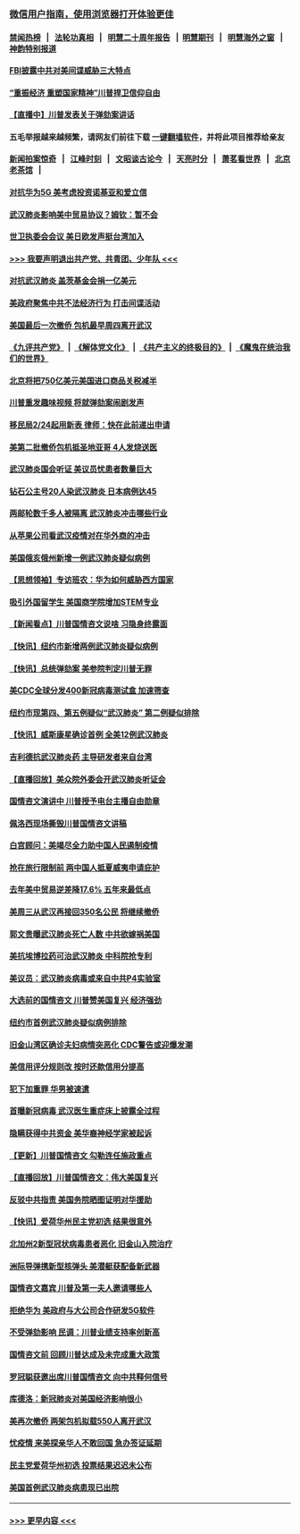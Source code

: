 ### [微信用户指南，使用浏览器打开体验更佳](https://github.com/gfw-breaker/banned-news1/blob/master/indexes/wechat-guide.md?t=0)
#### [禁闻热榜](热点新闻.md?t=0)  &nbsp;&nbsp;|&nbsp;&nbsp; [法轮功真相](https://github.com/gfw-breaker/truth/blob/master/README.md?t=0) &nbsp;&nbsp;|&nbsp;&nbsp; [明慧二十周年报告](https://github.com/gfw-breaker/mh-reports/blob/master/README.md?t=0) &nbsp;&nbsp;|&nbsp;&nbsp;[明慧期刊](https://github.com/gfw-breaker/mh-qikan) &nbsp;&nbsp;|&nbsp;&nbsp; [明慧海外之窗](https://github.com/gfw-breaker/mh-news/blob/master/README.md?t=0) &nbsp;&nbsp;|&nbsp;&nbsp; [神韵特别报道](https://github.com/gfw-breaker/mh-news/blob/master/shenyun.md?t=0)
#### [FBI披露中共对美间谍威胁三大特点](../pages/nsc412/n11849700.md?t=02070444) 
#### [“重振经济 重塑国家精神”川普捍卫信仰自由](../pages/nsc412/n11849641.md?t=02070444) 
#### [【直播中】川普发表关于弹劾案讲话](../pages/nsc412/n11849472.md?t=02070444) 
#### 五毛举报越来越频繁，请网友们前往下载 [一键翻墙软件](https://github.com/gfw-breaker/ssr-accounts)，并将此项目推荐给亲友
#### [新闻拍案惊奇](https://github.com/gfw-breaker/banned-news1/blob/master/pages/link4.md) &nbsp;&nbsp;|&nbsp;&nbsp; [江峰时刻](https://github.com/gfw-breaker/banned-news1/blob/master/pages/link4.md) &nbsp;&nbsp;|&nbsp;&nbsp; [文昭谈古论今](https://github.com/gfw-breaker/banned-news1/blob/master/pages/link4.md) &nbsp;&nbsp;|&nbsp;&nbsp; [天亮时分](https://github.com/gfw-breaker/banned-news1/blob/master/pages/link4.md) &nbsp;&nbsp;|&nbsp;&nbsp; [萧茗看世界](https://github.com/gfw-breaker/banned-news1/blob/master/pages/link4.md) &nbsp;&nbsp;|&nbsp;&nbsp; [北京老茶馆](https://github.com/gfw-breaker/banned-news1/blob/master/pages/link4.md) &nbsp;&nbsp;|&nbsp;&nbsp; 
#### [对抗华为5G 美考虑投资诺基亚和爱立信](../pages/nsc412/n11849510.md?t=02070444) 
#### [武汉肺炎影响美中贸易协议？姆钦：暂不会](../pages/nsc412/n11849497.md?t=02070444) 
#### [世卫执委会会议 美日欧发声挺台湾加入](../pages/nsc412/n11849433.md?t=02070444) 
#### [>>> 我要声明退出共产党、共青团、少年队 <<<](https://github.com/begood0513/goodnews/blob/master/quit/letter.md) 
#### [对抗武汉肺炎 盖茨基金会捐一亿美元](../pages/nsc412/n11848953.md?t=02070444) 
#### [美政府聚焦中共不法经济行为 打击间谍活动](../pages/nsc412/n11849322.md?t=02070444) 
#### [美国最后一次撤侨 包机最早周四离开武汉](../pages/nsc412/n11849395.md?t=02070444) 
#### [《九评共产党》](https://github.com/begood0513/9ping.md/blob/master/README.md) &nbsp;|&nbsp; [《解体党文化》](../../../../jtdwh.md/blob/master/README.md)  &nbsp;|&nbsp; [《共产主义的终极目的》](../../../../gczydzjmd.md/blob/master/README.md) &nbsp;|&nbsp; [《魔鬼在统治我们的世界》](../../../../mgztzwmdsj.md/blob/master/README.md) 
#### [北京将把750亿美元美国进口商品关税减半](../pages/nsc412/n11848896.md?t=02070444) 
#### [川普重发趣味视频 将就弹劾案闹剧发声](../pages/nsc412/n11848715.md?t=02070444) 
#### [移民局2/24起用新表  律师：快在此前递出申请](../pages/nsc412/n11848220.md?t=02070444) 
#### [美第二批撤侨包机抵圣地亚哥 4人发烧送医](../pages/nsc412/n11847923.md?t=02070444) 
#### [武汉肺炎国会听证 美议员忧患者数量巨大](../pages/nsc412/n11844851.md?t=02070444) 
#### [钻石公主号20人染武汉肺炎 日本病例达45](../pages/nsc412/n11847823.md?t=02070444) 
#### [两邮轮数千多人被隔离 武汉肺炎冲击哪些行业](../pages/nsc412/n11847456.md?t=02070444) 
#### [从苹果公司看武汉疫情对在华外商的冲击](../pages/nsc412/n11847586.md?t=02070444) 
#### [美国俄亥俄州新增一例武汉肺炎疑似病例](../pages/nsc412/n11847714.md?t=02070444) 
#### [【思想领袖】专访班农：华为如何威胁西方国家](../pages/nsc412/n11847306.md?t=02070444) 
#### [吸引外国留学生 美国商学院增加STEM专业](../pages/nsc412/n11847417.md?t=02070444) 
#### [【新闻看点】川普国情咨文说啥 习隐身终露面](../pages/nsc412/n11847016.md?t=02070444) 
#### [【快讯】纽约市新增两例武汉肺炎疑似病例](../pages/nsc412/n11847250.md?t=02070444) 
#### [【快讯】总统弹劾案 美参院判定川普无罪](../pages/nsc412/n11847316.md?t=02070444) 
#### [美CDC全球分发400新冠病毒测试盒 加速筛查](../pages/nsc412/n11847260.md?t=02070444) 
#### [纽约市现第四、第五例疑似“武汉肺炎”   第二例疑似排除](../pages/nsc412/n11847332.md?t=02070444) 
#### [【快讯】威斯康星确诊首例 全美12例武汉肺炎](../pages/nsc412/n11847162.md?t=02070444) 
#### [吉利德抗武汉肺炎药 主导研发者来自台湾](../pages/nsc412/n11847064.md?t=02070444) 
#### [【直播回放】美众院外委会开武汉肺炎听证会](../pages/nsc412/n11846727.md?t=02070444) 
#### [国情咨文演讲中 川普授予电台主播自由勋章](../pages/nsc412/n11846815.md?t=02070444) 
#### [佩洛西现场撕毁川普国情咨文讲稿](../pages/nsc412/n11846724.md?t=02070444) 
#### [白宫顾问：美竭尽全力助中国人民遏制疫情](../pages/nsc412/n11846756.md?t=02070444) 
#### [抢在旅行限制前 两中国人抵夏威夷申请庇护](../pages/nsc412/n11846866.md?t=02070444) 
#### [去年美中贸易逆差降17.6% 五年来最低点](../pages/nsc412/n11846755.md?t=02070444) 
#### [美周三从武汉再接回350名公民 将继续撤侨](../pages/nsc412/n11846705.md?t=02070444) 
#### [郭文贵曝武汉肺炎死亡人数 中共欲嫁祸美国](../pages/nsc412/n11846240.md?t=02070444) 
#### [美抗埃博拉药可治武汉肺炎 中科院抢专利](../pages/nsc412/n11846409.md?t=02070444) 
#### [美议员：武汉肺炎病毒或来自中共P4实验室](../pages/nsc412/n11846043.md?t=02070444) 
#### [大选前的国情咨文 川普赞美国复兴 经济强劲](../pages/nsc412/n11845526.md?t=02070444) 
#### [纽约市首例武汉肺炎疑似病例排除](../pages/nsc412/n11844989.md?t=02070444) 
#### [旧金山湾区确诊夫妇病情突恶化 CDC警告或迎爆发潮](../pages/nsc412/n11845730.md?t=02070444) 
#### [美信用评分规则改  按时还款信用分提高](../pages/nsc412/n11845488.md?t=02070444) 
#### [犯下加重罪 华男被速遣](../pages/nsc412/n11845476.md?t=02070444) 
#### [首曝新冠病毒 武汉医生重症床上披露全过程](../pages/nsc412/n11845150.md?t=02070444) 
#### [隐瞒获得中共资金 美华裔神经学家被起诉](../pages/nsc412/n11844879.md?t=02070444) 
#### [【更新】川普国情咨文 勾勒连任施政重点](../pages/nsc412/n11845223.md?t=02070444) 
#### [【直播回放】川普国情咨文：伟大美国复兴](../pages/nsc412/n11842079.md?t=02070444) 
#### [反驳中共指责 美国务院晒图证明对华援助](../pages/nsc412/n11844859.md?t=02070444) 
#### [【快讯】爱荷华州民主党初选 结果很意外](../pages/nsc412/n11844878.md?t=02070444) 
#### [北加州2新型冠状病毒患者恶化 旧金山入院治疗](../pages/nsc412/n11844842.md?t=02070444) 
#### [洲际导弹携新型核弹头 美潜艇获配备新武器](../pages/nsc412/n11844680.md?t=02070444) 
#### [国情咨文嘉宾 川普及第一夫人邀请哪些人](../pages/nsc412/n11844712.md?t=02070444) 
#### [拒绝华为 美政府与大公司合作研发5G软件](../pages/nsc412/n11844625.md?t=02070444) 
#### [不受弹劾影响 民调：川普业绩支持率创新高](../pages/nsc412/n11844622.md?t=02070444) 
#### [国情咨文前 回顾川普达成及未完成重大政策](../pages/nsc412/n11844581.md?t=02070444) 
#### [罗冠聪获邀出席川普国情咨文 向中共释何信号](../pages/nsc412/n11844355.md?t=02070444) 
#### [库德洛：新冠肺炎对美国经济影响很小](../pages/nsc412/n11844418.md?t=02070444) 
#### [美再次撤侨 两架包机拟载550人离开武汉](../pages/nsc412/n11844407.md?t=02070444) 
#### [忧疫情 来美探亲华人不敢回国 急办签证延期](../pages/nsc412/n11843344.md?t=02070444) 
#### [民主党爱荷华州初选 投票结果迟迟未公布](../pages/nsc412/n11844207.md?t=02070444) 
#### [美国首例武汉肺炎病患现已出院](../pages/nsc412/n11842740.md?t=02070444) 

----
#### [ >>> 更早内容 <<< ](../indexes/nsc412-earlier.md)
